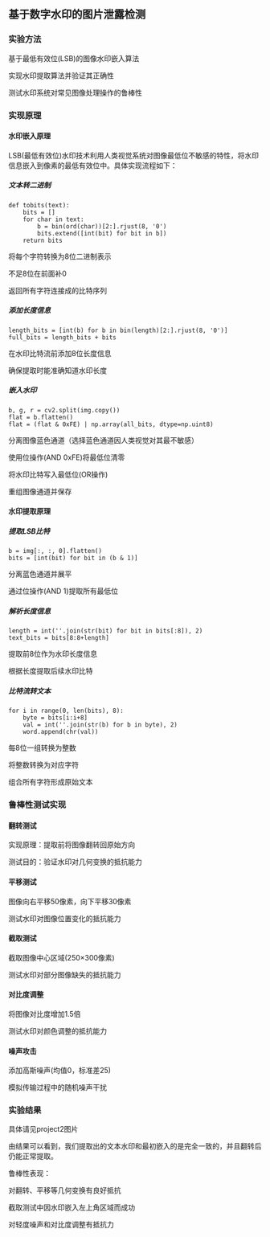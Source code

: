 ## 基于数字水印的图片泄露检测
### 实验方法
基于最低有效位(LSB)的图像水印嵌入算法

实现水印提取算法并验证其正确性

测试水印系统对常见图像处理操作的鲁棒性
### 实现原理
#### 水印嵌入原理
LSB(最低有效位)水印技术利用人类视觉系统对图像最低位不敏感的特性，将水印信息嵌入到像素的最低有效位中。具体实现流程如下：
##### 文本转二进制
```
def tobits(text):
    bits = []
    for char in text:
        b = bin(ord(char))[2:].rjust(8, '0')
        bits.extend([int(bit) for bit in b])
    return bits
```
将每个字符转换为8位二进制表示

不足8位在前面补0

返回所有字符连接成的比特序列
##### 添加长度信息
```
length_bits = [int(b) for b in bin(length)[2:].rjust(8, '0')]
full_bits = length_bits + bits
```
在水印比特流前添加8位长度信息

确保提取时能准确知道水印长度
##### 嵌入水印
```
b, g, r = cv2.split(img.copy())
flat = b.flatten()
flat = (flat & 0xFE) | np.array(all_bits, dtype=np.uint8)
```
分离图像蓝色通道（选择蓝色通道因人类视觉对其最不敏感）

使用位操作(AND 0xFE)将最低位清零

将水印比特写入最低位(OR操作)

重组图像通道并保存
#### 水印提取原理
##### 提取LSB比特
```
b = img[:, :, 0].flatten()
bits = [int(bit) for bit in (b & 1)]
```
分离蓝色通道并展平

通过位操作(AND 1)提取所有最低位
##### 解析长度信息
```
length = int(''.join(str(bit) for bit in bits[:8]), 2)
text_bits = bits[8:8+length]
```
提取前8位作为水印长度信息

根据长度提取后续水印比特
##### 比特流转文本
```
for i in range(0, len(bits), 8):
    byte = bits[i:i+8]
    val = int(''.join(str(b) for b in byte), 2)
    word.append(chr(val))
```
每8位一组转换为整数

将整数转换为对应字符

组合所有字符形成原始文本
### 鲁棒性测试实现
#### 翻转测试
实现原理：提取前将图像翻转回原始方向

测试目的：验证水印对几何变换的抵抗能力
#### 平移测试
图像向右平移50像素，向下平移30像素

测试水印对图像位置变化的抵抗能力
#### 截取测试
截取图像中心区域(250×300像素)

测试水印对部分图像缺失的抵抗能力
#### 对比度调整
将图像对比度增加1.5倍

测试水印对颜色调整的抵抗能力
#### 噪声攻击
添加高斯噪声(均值0，标准差25)

模拟传输过程中的随机噪声干扰
### 实验结果
具体请见project2图片

由结果可以看到，我们提取出的文本水印和最初嵌入的是完全一致的，并且翻转后仍能正常提取。

鲁棒性表现：

对翻转、平移等几何变换有良好抵抗

截取测试中因水印嵌入左上角区域而成功

对轻度噪声和对比度调整有抵抗力

